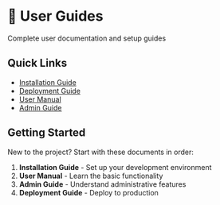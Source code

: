 # 📖 User Guides

Complete user documentation and setup guides

## Quick Links

- [Installation Guide](../guides/installation.md)
- [Deployment Guide](../guides/deployment.md)
- [User Manual](../guides/user-manual.md)
- [Admin Guide](../guides/admin-guide.md)

## Getting Started

New to the project? Start with these documents in order:

1. **Installation Guide** - Set up your development environment
2. **User Manual** - Learn the basic functionality
3. **Admin Guide** - Understand administrative features
4. **Deployment Guide** - Deploy to production

